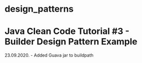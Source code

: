 # design_patterns
<h1>Java Clean Code Tutorial #3 - Builder Design Pattern Example</h1>

23.09.2020. - Added Guava jar to buildpath
